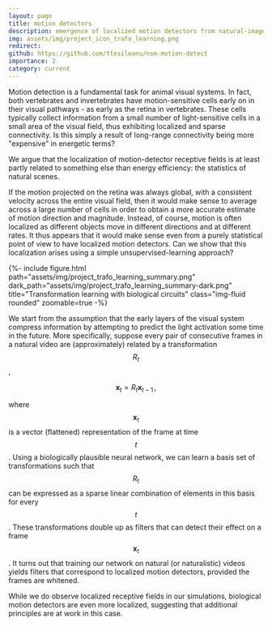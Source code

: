 ```yaml
---
layout: page
title: motion detectors
description: emergence of localized motion detectors from natural-image statistics
img: assets/img/project_icon_trafo_learning.png
redirect: 
github: https://github.com/ttesileanu/nsm-motion-detect
importance: 2
category: current
---
```


Motion detection is a fundamental task for animal visual systems. In fact, both
vertebrates and invertebrates have motion-sensitive cells early on in their visual
pathways - as early as the retina in vertebrates. These cells typically collect
information from a small number of light-sensitive cells in a small area of the visual
field, thus exhibiting localized and sparse connectivity. Is this simply a result of
long-range connectivity being more "expensive" in energetic terms?

We argue that the localization of motion-detector receptive fields is at least partly
related to something else than energy efficiency: the statistics of natural scenes.

If the motion projected on the retina was always global, with a consistent velocity
across the entire visual field, then it would make sense to average across a large
number of cells in order to obtain a more accurate estimate of motion direction and
magnitude. Instead, of course, motion is often localized as different objects move in
different directions and at different rates. It thus appears that it would make sense
even from a purely statistical point of view to have localized motion detectors. Can we
show that this localization arises using a simple unsupervised-learning approach?

<div class="row justify-content-sm-center">
    <div class="col-sm-12 mt-3 mt-md-0">
        {%- include figure.html path="assets/img/project_trafo_learning_summary.png" dark_path="assets/img/project_trafo_learning_summary-dark.png" title="Transformation learning with biological circuits" class="img-fluid rounded" zoomable=true -%}
    </div>
</div>

We start from the assumption that the early layers of the visual system compress
information by attempting to predict the light activation some time in the future. More
specifically, suppose every pair of consecutive frames in a natural video are
(approximately) related by a transformation $$R_t$$,

$$ \mathbf x_t = R_t \mathbf x_{t-1} \,, $$

where $$\mathbf x_t$$ is a vector (flattened) representation of the frame at time $$t$$.
Using a biologically plausible neural network, we can learn a basis set of
transformations such that $$R_t$$ can be expressed as a sparse linear combination of
elements in this basis for every $$t$$. These transformations double up as filters that
can detect their effect on a frame $$\mathbf x_t$$. It turns out that training our
network on natural (or naturalistic) videos yields filters that correspond to localized
motion detectors, provided the frames are whitened.

While we do observe localized receptive fields in our simulations, biological motion
detectors are even more localized, suggesting that additional principles are at work
in this case.
